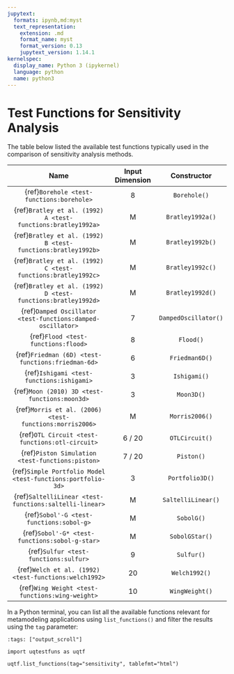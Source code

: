 ```yaml
---
jupytext:
  formats: ipynb,md:myst
  text_representation:
    extension: .md
    format_name: myst
    format_version: 0.13
    jupytext_version: 1.14.1
kernelspec:
  display_name: Python 3 (ipykernel)
  language: python
  name: python3
---
```


# Test Functions for Sensitivity Analysis

The table below listed the available test functions typically used
in the comparison of sensitivity analysis methods.

|                             Name                             | Input Dimension |     Constructor      |
|:------------------------------------------------------------:|:---------------:|:--------------------:|
|          {ref}`Borehole <test-functions:borehole>`           |        8        |     `Borehole()`     |
| {ref}`Bratley et al. (1992) A <test-functions:bratley1992a>` |        M        |   `Bratley1992a()`   |
| {ref}`Bratley et al. (1992) B <test-functions:bratley1992b>` |        M        |   `Bratley1992b()`   |
| {ref}`Bratley et al. (1992) C <test-functions:bratley1992c>` |        M        |   `Bratley1992c()`   |
| {ref}`Bratley et al. (1992) D <test-functions:bratley1992d>` |        M        |   `Bratley1992d()`   |
| {ref}`Damped Oscillator <test-functions:damped-oscillator>`  |        7        | `DampedOscillator()` |
|             {ref}`Flood <test-functions:flood>`              |        8        |      `Flood()`       |
|      {ref}`Friedman (6D) <test-functions:friedman-6d>`       |        6        |    `Friedman6D()`    |
|          {ref}`Ishigami <test-functions:ishigami>`           |        3        |     `Ishigami()`     |
|        {ref}`Moon (2010) 3D <test-functions:moon3d>`         |        3        |      `Moon3D()`      |
|   {ref}`Morris et al. (2006) <test-functions:morris2006>`    |        M        |    `Morris2006()`    |
|       {ref}`OTL Circuit <test-functions:otl-circuit>`        |     6 / 20      |    `OTLCircuit()`    |
|       {ref}`Piston Simulation <test-functions:piston>`       |     7 / 20      |      `Piston()`      |
| {ref}`Simple Portfolio Model <test-functions:portfolio-3d>`  |        3        |   `Portfolio3D()`    |
|    {ref}`SaltelliLinear <test-functions:saltelli-linear>`    |        M        |  `SaltelliLinear()`  |
|           {ref}`Sobol'-G <test-functions:sobol-g>`           |        M        |      `SobolG()`      |
|        {ref}`Sobol'-G* <test-functions:sobol-g-star>`        |        M        |    `SobolGStar()`    |
|            {ref}`Sulfur <test-functions:sulfur>`             |        9        |      `Sulfur()`      |
|    {ref}`Welch et al. (1992) <test-functions:welch1992>`     |       20        |    `Welch1992()`     |
|       {ref}`Wing Weight <test-functions:wing-weight>`        |       10        |    `WingWeight()`    |

In a Python terminal, you can list all the available functions relevant
for metamodeling applications using ``list_functions()`` and filter the results
using the ``tag`` parameter:

```{code-cell} ipython3
:tags: ["output_scroll"]

import uqtestfuns as uqtf

uqtf.list_functions(tag="sensitivity", tablefmt="html")
```
